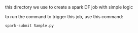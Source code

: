 this directory we use to create a spark DF job
with simple logic

to run the command to trigger this job, use this command:
```commandline
spark-submit Sample.py
```